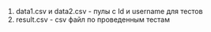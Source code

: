 1. data1.csv и data2.csv - пулы с Id и username для тестов
2. result.csv - csv файл по проведенным тестам
